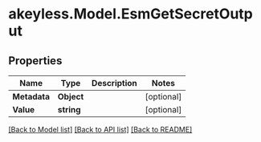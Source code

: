 # akeyless.Model.EsmGetSecretOutput

## Properties

Name | Type | Description | Notes
------------ | ------------- | ------------- | -------------
**Metadata** | **Object** |  | [optional] 
**Value** | **string** |  | [optional] 

[[Back to Model list]](../README.md#documentation-for-models) [[Back to API list]](../README.md#documentation-for-api-endpoints) [[Back to README]](../README.md)

